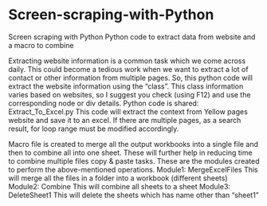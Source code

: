 # Screen-scraping-with-Python
Screen scraping with Python 
Python code to extract data from website and a macro to combine 
 
Extracting website information is a common task which we come across daily. This could become a tedious work when we want to extract a lot of contact or other information from multiple pages. So, this python code will extract the website information using the “class”. This class information varies based on websites, so I suggest you check (using F12) and use the corresponding node or div details. 
Python code is shared: Extract_To_Excel.py
This code will extract the context from Yellow pages website and save it to an excel. If there are multiple pages, as a search result, for loop range must be modified accordingly.

Macro file is created to merge all the output workbooks into a single file and then to combine all into one sheet. These will further help in reducing time to combine multiple files copy & paste tasks.
These are the modules created to perform the above-mentioned operations.
Module1: MergeExcelFiles
This will merge all the files in a folder into a workbook (different sheets)
Module2: Combine
This will combine all sheets to a sheet
Module3: DeleteSheet1
This will delete the sheets which has name other than “sheet1”
